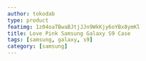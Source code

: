 ```yaml
---
author: tokodab
type: product
featimg: 1z04oaTBwaBJtjJJn9WkKjy6oYBx8ymKl
title: Love Pink Samsung Galaxy S9 Case
tags: [samsung, galaxy, s9]
category: [samsung]
---
```

